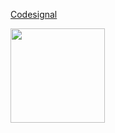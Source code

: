 
<a href="https://codesignal.com/">Codesignal</a>

 <div>
 <img style="-webkit-user-select: none;cursor: zoom-in;"src="https://user-images.githubusercontent.com/38188753/48025490-06609080-e15d-11e8-823f-ff2b3324dc76.png" width="151" height="151" style="float:left; margin-right:5px;>
  
 <img style="-webkit-user-select: none;cursor: zoom-in;" src="https://alternative.me/icons/codefights.jpg" width="251" height="251">
 </div>


